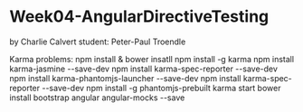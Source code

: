 # Week04-AngularDirectiveTesting
by Charlie Calvert
student: Peter-Paul Troendle


Karma problems:
npm install & bower insatll
npm install -g karma
npm install karma-jasmine --save-dev
npm install karma-spec-reporter --save-dev
npm install karma-phantomjs-launcher --save-dev
npm install karma-spec-reporter --save-dev
npm install -g phantomjs-prebuilt
karma start
 bower install bootstrap angular angular-mocks --save